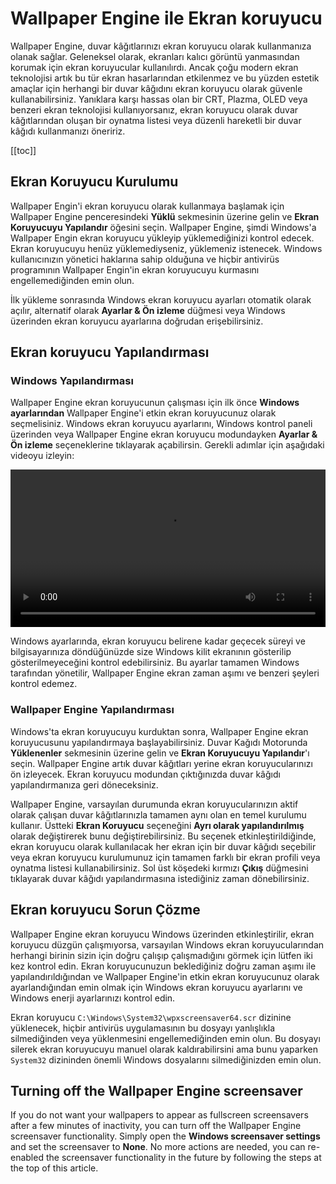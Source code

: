 # Wallpaper Engine ile Ekran koruyucu

Wallpaper Engine, duvar kâğıtlarınızı ekran koruyucu olarak kullanmanıza olanak sağlar. Geleneksel olarak, ekranları kalıcı görüntü yanmasından korumak için ekran koruyucular kullanılırdı. Ancak çoğu modern ekran teknolojisi artık bu tür ekran hasarlarından etkilenmez ve bu yüzden estetik amaçlar için herhangi bir duvar kâğıdını ekran koruyucu olarak güvenle kullanabilirsiniz. Yanıklara karşı hassas olan bir CRT, Plazma, OLED veya benzeri ekran teknolojisi kullanıyorsanız, ekran koruyucu olarak duvar kâğıtlarından oluşan bir oynatma listesi veya düzenli hareketli bir duvar kâğıdı kullanmanızı öneririz.

[[toc]]

## Ekran Koruyucu Kurulumu

Wallpaper Engin'i ekran koruyucu olarak kullanmaya başlamak için Wallpaper Engine penceresindeki **Yüklü** sekmesinin üzerine gelin ve **Ekran Koruyucuyu Yapılandır** öğesini seçin. Wallpaper Engine, şimdi Windows'a Wallpaper Engin ekran koruyucu yükleyip yüklemediğinizi kontrol edecek. Ekran koruyucuyu henüz yüklemediyseniz, yüklemeniz istenecek. Windows kullanıcınızın yönetici haklarına sahip olduğuna ve hiçbir antivirüs programının Wallpaper Engin'in ekran koruyucuyu kurmasını engellemediğinden emin olun.

İlk yükleme sonrasında Windows ekran koruyucu ayarları otomatik olarak açılır, alternatif olarak **Ayarlar & Ön izleme** düğmesi veya Windows üzerinden ekran koruyucu ayarlarına doğrudan erişebilirsiniz.

## Ekran koruyucu Yapılandırması

### Windows Yapılandırması

Wallpaper Engine ekran koruyucunun çalışması için ilk önce **Windows ayarlarından** Wallpaper Engine'i etkin ekran koruyucunuz olarak seçmelisiniz. Windows ekran koruyucu ayarlarını, Windows kontrol paneli üzerinden veya Wallpaper Engine ekran koruyucu modundayken **Ayarlar & Ön izleme** seçeneklerine tıklayarak açabilirsin. Gerekli adımlar için aşağıdaki videoyu izleyin:

<video width="100%" controls autoplay loop>
  <source src="/videos/screensaver_setup.mp4" type="video/mp4">
  Tarayıcınız video etiketini desteklemiyor.
</video>

Windows ayarlarında, ekran koruyucu belirene kadar geçecek süreyi ve bilgisayarınıza döndüğünüzde size Windows kilit ekranının gösterilip gösterilmeyeceğini kontrol edebilirsiniz. Bu ayarlar tamamen Windows tarafından yönetilir, Wallpaper Engine ekran zaman aşımı ve benzeri şeyleri kontrol edemez.

### Wallpaper Engine Yapılandırması

Windows'ta ekran koruyucuyu kurduktan sonra, Wallpaper Engine ekran koruyucusunu yapılandırmaya başlayabilirsiniz. Duvar Kağıdı Motorunda **Yüklenenler** sekmesinin üzerine gelin ve **Ekran Koruyucuyu Yapılandır**'ı seçin. Wallpaper Engine artık duvar kâğıtları yerine ekran koruyucularınızı ön izleyecek. Ekran koruyucu modundan çıktığınızda duvar kâğıdı yapılandırmanıza geri döneceksiniz.

Wallpaper Engine, varsayılan durumunda ekran koruyucularınızın aktif olarak çalışan duvar kâğıtlarınızla tamamen aynı olan en temel kurulumu kullanır. Üstteki **Ekran Koruyucu** seçeneğini **Ayrı olarak yapılandırılmış** olarak değiştirerek bunu değiştirebilirsiniz. Bu seçenek etkinleştirildiğinde, ekran koruyucu olarak kullanılacak her ekran için bir duvar kâğıdı seçebilir veya ekran koruyucu kurulumunuz için tamamen farklı bir ekran profili veya oynatma listesi kullanabilirsiniz. Sol üst köşedeki kırmızı **Çıkış** düğmesini tıklayarak duvar kâğıdı yapılandırmasına istediğiniz zaman dönebilirsiniz.

## Ekran koruyucu Sorun Çözme

Wallpaper Engine ekran koruyucu Windows üzerinden etkinleştirilir, ekran koruyucu düzgün çalışmıyorsa, varsayılan Windows ekran koruyucularından herhangi birinin sizin için doğru çalışıp çalışmadığını görmek için lütfen iki kez kontrol edin. Ekran koruyucunuzun beklediğiniz doğru zaman aşımı ile yapılandırıldığından ve Wallpaper Engine'in etkin ekran koruyucunuz olarak ayarlandığından emin olmak için Windows ekran koruyucu ayarlarını ve Windows enerji ayarlarınızı kontrol edin.

Ekran koruyucu `C:\Windows\System32\wpxscreensaver64.scr` dizinine yüklenecek, hiçbir antivirüs uygulamasının bu dosyayı yanlışlıkla silmediğinden veya yüklenmesini engellemediğinden emin olun. Bu dosyayı silerek ekran koruyucuyu manuel olarak kaldırabilirsini ama bunu yaparken `System32` dizininden önemli Windows dosyalarını silmediğinizden emin olun.

## Turning off the Wallpaper Engine screensaver

If you do not want your wallpapers to appear as fullscreen screensavers after a few minutes of inactivity, you can turn off the Wallpaper Engine screensaver functionality. Simply open the **Windows screensaver settings** and set the screensaver to **None**. No more actions are needed, you can re-enabled the screensaver functionality in the future by following the steps at the top of this article.